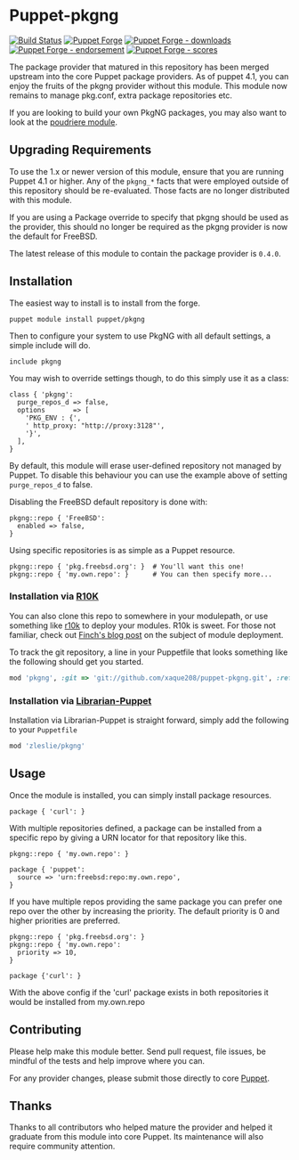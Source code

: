 # Puppet-pkgng

[![Build Status](https://travis-ci.org/voxpupuli/puppet-pkgng.svg?branch=master)](https://travis-ci.org/voxpupuli/puppet-pkgng)
[![Puppet Forge](https://img.shields.io/puppetforge/v/puppet/pkgng.svg)](https://forge.puppetlabs.com/puppet/pkgng)
[![Puppet Forge - downloads](https://img.shields.io/puppetforge/dt/puppet/pkgng.svg)](https://forge.puppetlabs.com/puppet/pkgng)
[![Puppet Forge - endorsement](https://img.shields.io/puppetforge/e/puppet/pkgng.svg)](https://forge.puppetlabs.com/puppet/pkgng)
[![Puppet Forge - scores](https://img.shields.io/puppetforge/f/puppet/pkgng.svg)](https://forge.puppetlabs.com/puppet/pkgng)

The package provider that matured in this repository has been merged upstream
into the core Puppet package providers.  As of puppet 4.1, you can enjoy the
fruits of the pkgng provider without this module.  This module now remains to
manage pkg.conf, extra package repositories etc.

If you are looking to build your own PkgNG packages, you may also want to look
at the [poudriere module](https://github.com/voxpupuli/puppet-poudriere).

## Upgrading Requirements

To use the 1.x or newer version of this module, ensure that you are running
Puppet 4.1 or higher.  Any of the `pkgng_*` facts that were employed outside of
this repository should be re-evaluated.  Those facts are no longer distributed
with this module.

If you are using a Package override to specify that pkgng should be used as the
provider,  this should no longer be required as the pkgng provider is now the
default for FreeBSD.

The latest release of this module to contain the package provider is `0.4.0`.

## Installation

The easiest way to install is to install from the forge.

```
puppet module install puppet/pkgng
```

Then to configure your system to use PkgNG with all default settings, a
simple include will do.

```Puppet
include pkgng
```

You may wish to override settings though, to do this simply use it as a class:

```Puppet
class { 'pkgng':
  purge_repos_d => false,
  options       => [
    'PKG_ENV : {',
    ' http_proxy: "http://proxy:3128"',
    '}',
  ],
}
```

By default, this module will erase user-defined repository not managed by Puppet.
To disable this behaviour you can use the example above of
setting `purge_repos_d` to false.

Disabling the FreeBSD default repository is done with:

```Puppet
pkgng::repo { 'FreeBSD':
  enabled => false,
}
```

Using specific repositories is as simple as a Puppet resource.

```Puppet
pkgng::repo { 'pkg.freebsd.org': }  # You'll want this one!
pkgng::repo { 'my.own.repo': }      # You can then specify more...
```

### Installation via [R10K](https://github.com/adrienthebo/r10k)

You can also clone this repo to somewhere in your modulepath, or use something
like [r10k](https://github.com/adrienthebo/r10k) to deploy your modules.  R10k
is sweet.  For those not familiar, check out [Finch's blog
post](http://somethingsinistral.net/blog/rethinking-puppet-deployment/) on the
subject of module deployment.

To track the git repository, a line in your Puppetfile that looks something
like the following should get you started.

```Ruby
mod 'pkgng', :git => 'git://github.com/xaque208/puppet-pkgng.git', :ref => '1.0.0'
```

### Installation via [Librarian-Puppet](http://librarian-puppet.com/)

Installation via Librarian-Puppet is straight forward, simply add the
following to your `Puppetfile`

```Ruby
mod 'zleslie/pkgng'
```

## Usage

Once the module is installed, you can simply install package resources.

```Puppet
package { 'curl': }
```

With multiple repositories defined, a package can be installed from a specific
repo by giving a URN locator for that repository like this.

```Puppet
pkgng::repo { 'my.own.repo': }

package { 'puppet':
  source => 'urn:freebsd:repo:my.own.repo',
}
```

If you have multiple repos providing the same package you can prefer one repo
over the other by increasing the priority.  The default priority is 0 and
higher priorities are preferred.

```Puppet
pkgng::repo { 'pkg.freebsd.org': }
pkgng::repo { 'my.own.repo':
  priority => 10,
}

package {'curl': }
```

With the above config if the 'curl' package exists in both repositories it
would be installed from my.own.repo

## Contributing

Please help make this module better.  Send pull request, file issues, be
mindful of the tests and help improve where you can.

For any provider changes, please submit those directly to core
[Puppet](https://github.com/puppetlabs/puppet).

## Thanks

Thanks to all contributors who helped mature the provider and helped it
graduate from this module into core Puppet.  Its maintenance will also require
community attention.

